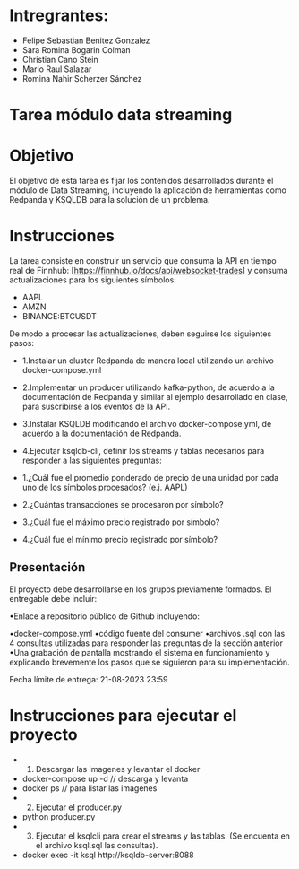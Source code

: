 # Intregrantes:
- Felipe Sebastian Benitez Gonzalez
- Sara Romina Bogarin Colman
- Christian Cano Stein
- Mario Raul Salazar
- Romina Nahir Scherzer Sánchez

# Tarea módulo data streaming

# Objetivo
El objetivo de esta tarea es fijar los contenidos desarrollados durante el módulo de Data Streaming, incluyendo la aplicación de herramientas como Redpanda y KSQLDB para la solución de un problema.

# Instrucciones
La tarea consiste en construir un servicio que consuma la API en tiempo real de Finnhub: [https://finnhub.io/docs/api/websocket-trades] y consuma actualizaciones para los siguientes símbolos:

- AAPL
- AMZN
- BINANCE:BTCUSDT

 De modo a procesar las actualizaciones, deben seguirse los siguientes pasos:
- 1.Instalar un cluster Redpanda de manera local utilizando un archivo docker-compose.yml
- 2.Implementar un producer utilizando kafka-python, de acuerdo a la documentación de Redpanda y similar al ejemplo desarrollado en clase, para suscribirse a los eventos de la API.
- 3.Instalar KSQLDB modificando el archivo docker-compose.yml, de acuerdo a la documentación de Redpanda.
- 4.Ejecutar ksqldb-cli, definir los streams y tablas necesarios para responder a las siguientes preguntas:

- 1.¿Cuál fue el promedio ponderado de precio de una unidad por cada uno de los símbolos procesados? (e.j. AAPL)
- 2.¿Cuántas transacciones se procesaron por símbolo?
- 3.¿Cuál fue el máximo precio registrado por símbolo?
- 4.¿Cuál fue el mínimo precio registrado por símbolo?

## Presentación
El proyecto debe desarrollarse en los grupos previamente formados. El entregable debe incluir:

•Enlace a repositorio público de Github incluyendo:

•docker-compose.yml
•código fuente del consumer
•archivos .sql con las 4 consultas utilizadas para responder las preguntas de la sección anterior
•Una grabación de pantalla mostrando el sistema en funcionamiento y explicando brevemente los pasos que se siguieron para su implementación.

Fecha límite de entrega: 21-08-2023 23:59


# Instrucciones para ejecutar el proyecto
- 1. Descargar las imagenes y levantar el docker
- docker-compose up -d // descarga y levanta
- docker ps // para listar las imagenes
- 2. Ejecutar el producer.py
- python producer.py
- 3. Ejecutar el ksqlcli para crear el streams y las tablas. (Se encuenta en el archivo ksql.sql las consultas).
- docker exec -it <nombre de ksql-cli> ksql http://ksqldb-server:8088


